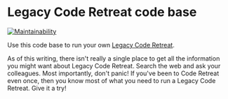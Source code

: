 Legacy Code Retreat code base
======

[![Maintainability](https://api.codeclimate.com/v1/badges/3026f9b8246d15e8dbc4/maintainability)](https://codeclimate.com/github/Husterknupp/trivia/maintainability)

Use this code base to run your own [Legacy Code Retreat](http://legacycoderetreat.jbrains.ca).

As of this writing, there isn't really a single place to get all the information you might want about Legacy Code Retreat. Search the web and ask your colleagues. Most importantly, don't panic! If you've been to Code Retreat even once, then you know most of what you need to run a Legacy Code Retreat. Give it a try!

